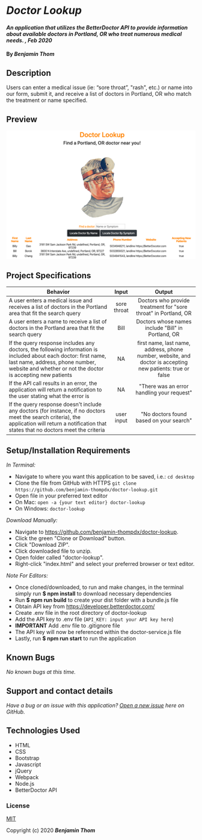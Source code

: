 # _Doctor Lookup_

#### _An application that utilizes the BetterDoctor API to provide information about available doctors in Portland, OR who treat numerous medical needs. , Feb 2020_

#### By _**Benjamin Thom**_

## Description

Users can enter a medical issue (ie: “sore throat”, "rash", etc.) or name into our form, submit it, and receive a list of doctors in Portland, OR who match the treatment or name specified.

## Preview
![Landing Page Preview](img/doctor-lookup-preview.png)

## Project Specifications

| Behavior | Input | Output |
|---|:---:|:---:|
|A user enters a medical issue and receives a list of doctors in the Portland area that fit the search query|sore throat|Doctors who provide treatment for "sore throat" in Portland, OR|
|A user enters a name to receive a list of doctors in the Portland area that fit the search query|Bill|Doctors whose names include "Bill" in Portland, OR|
|If the query response includes any doctors, the following information is included about each doctor: first name, last name, address, phone number, website and whether or not the doctor is accepting new patients|NA|first name, last name, address, phone number, website, and doctor is accepting new patients: true or false|
|If the API call results in an error, the application will return a notification to the user stating what the error is|NA|"There was an error handling your request"|
|If the query response doesn't include any doctors (for instance, if no doctors meet the search criteria), the application will return a notification that states that no doctors meet the criteria|user input|"No doctors found based on your search"|

## Setup/Installation Requirements

_In Terminal:_

* Navigate to where you want this application to be saved, i.e.:
```cd desktop```
* Clone the file from GitHub with HTTPS
```git clone https://github.com/benjamin-thompdx/doctor-lookup.git```
* Open file in your preferred text editor
* On Mac: ```open -a {your text editor} doctor-lookup```
* On Windows: ```doctor-lookup```

_Download Manually:_

* Navigate to https://github.com/benjamin-thompdx/doctor-lookup.
* Click the green "Clone or Download" button.
* Click "Download ZIP".
* Click downloaded file to unzip.
* Open folder called "doctor-lookup".
* Right-click "index.html" and select your preferred browser or text editor.

_Note For Editors:_ 
* Once cloned/downloaded, to run and make changes, in the terminal simply run **$ npm install** to download necessary dependencies
* Run **$ npm run build** to create your dist folder with a bundle.js file
* Obtain API key from https://developer.betterdoctor.com/
* Create .env file in the root directory of doctor-lookup
* Add the API key to .env file (```API_KEY: input your API key here```)
* **IMPORTANT** Add .env file to .gitignore file 
* The API key will now be referenced within the doctor-service.js file
* Lastly, run **$ npm run start** to run the application

## Known Bugs

_No known bugs at this time._

## Support and contact details

_Have a bug or an issue with this application? [Open a new issue](https://github.com/benjamin-thompdx/doctor-lookup/issues) here on GitHub._

## Technologies Used

* HTML
* CSS
* Bootstrap
* Javascript
* jQuery
* Webpack
* Node.js
* BetterDoctor API

### License

[MIT](https://choosealicense.com/licenses/mit/)

Copyright (c) 2020 **_Benjamin Thom_**